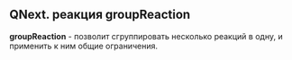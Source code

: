 ## QNext. реакция groupReaction

**groupReaction** - позволит сгруппировать несколько реакций в одну, и применить к ним общие ограничения.



